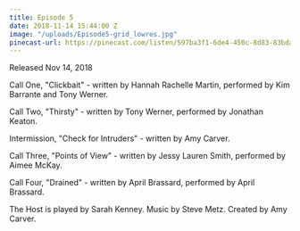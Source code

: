 ```yaml
---
title: Episode 5
date: 2018-11-14 15:44:00 Z
image: "/uploads/Episode5-grid_lowres.jpg"
pinecast-url: https://pinecast.com/listen/597ba3f1-6de4-450c-8d83-83bdaa9248b2.mp3
---
```


Released Nov 14, 2018

Call One, "Clickbait" - written by Hannah Rachelle Martin, performed by Kim Barrante and Tony Werner.

Call Two, "Thirsty" - written by Tony Werner, performed by Jonathan Keaton.

Intermission, "Check for Intruders" - written by Amy Carver.

Call Three, "Points of View" - written by Jessy Lauren Smith, performed by Aimee McKay.

Call Four, "Drained" - written by April Brassard, performed by April Brassard.

The Host is played by Sarah Kenney.
Music by Steve Metz.
Created by Amy Carver.